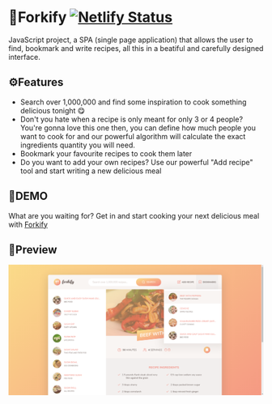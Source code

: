 # 🍴Forkify [![Netlify Status](https://api.netlify.com/api/v1/badges/ced2b781-34e4-4ae1-be44-b925b8a03c09/deploy-status)](https://app.netlify.com/sites/forkify-luisca/deploys)

JavaScript project, a SPA (single page application) that allows the user to find, bookmark and write recipes, all this in a beatiful and carefully designed interface.
## ⚙️Features
- Search over 1,000,000 and find some inspiration to cook something delicious tonight 😋
- Don't you hate when a recipe is only meant for only 3 or 4 people? You're gonna love this one then, you can define how much people you want to cook for and our powerful algorithm will calculate the exact ingredients quantity you will need.
- Bookmark your favourite recipes to cook them later
- Do you want to add your own recipes? Use our powerful "Add recipe" tool and start writing a new delicious meal 
## 🚀DEMO
What are you waiting for? Get in and start cooking your next delicious meal with [Forkify](https://forkify-luisca.netlify.app/)
## 👀Preview
![Screenshot](Forkify.png)
